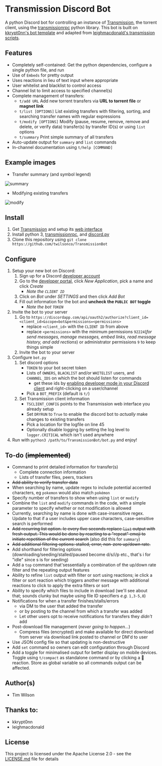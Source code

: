 # Transmission Discord Bot
A python Discord bot for controlling an instance of [Transmission](https://transmissionbt.com), the torrent client, using the [transmissionrpc](https://pythonhosted.org/transmissionrpc/) python library.
This bot is built on [kkrypt0nn's bot template](https://github.com/kkrypt0nn/Python-Discord-Bot-Template) and adapted from [leighmacdonald's transmission scripts](https://github.com/leighmacdonald/transmission_scripts).

## Features
* Completely self-contained: Get the python dependencies, configure a single python file, and run
* Use of `Embeds` for pretty output
* Uses reactions in lieu of text input where appropriate
* User whitelist and blacklist to control access
* Channel list to limit access to specified channel(s)
* Complete management of transfers:
	* `t/add URL` Add new torrent transfers via **URL to torrent file** or **magnet link**
	* `t/list [OPTIONS]` List existing transfers with filtering, sorting, and searching transfer names with regular expressions
	* `t/modify [OPTIONS]` Modify (pause, resume, remove, remove and delete, or verify data) transfer(s) by transfer ID(s) or using `list` options
	* `t/summary` Print simple summary of all transfers
* Auto-update output for `summary` and `list` commands
* In-channel documentation using `t/help [COMMAND]`

## Example images
* Transfer summary (and symbol legend)

![summary](https://github.com/twilsonco/TransmissionBot/blob/master/out-summary1.png)

* Modifying existing transfers

![modify](https://github.com/twilsonco/TransmissionBot/blob/master/out-modify.png)


## Install
1. Get [Transmission](https://transmissionbt.com) and setup its [web interface](https://helpdeskgeek.com/how-to/using-the-transmission-web-interface/)
2. Install python 3, [transmissionrpc](https://pypi.org/project/transmissionrpc/), and [discord.py](https://pypi.org/project/discord.py/)
3. Clone this repository using `git clone https://github.com/twilsonco/TransmissionBot`

## Configure
1. Setup your new bot on Discord:
	1. Sign up for a Discord [developer account](https://discord.com/developers/docs)
	2. Go to the [developer portal](https://discordapp.com/developers/applications), click *New Application*, pick a name and click *Create*
		* *Note the `CLIENT ID`*
	3. Click on *Bot* under *SETTINGS* and then click *Add Bot*
	4. Fill out information for the bot and **uncheck the `PUBLIC BOT` toggle**
		* *Note the bot `TOKEN`*
2. Invite the bot to your server
	1. Go to `https://discordapp.com/api/oauth2/authorize?client_id=<client_id>&scope=bot&permissions=<permissions>`
		* replace `<client_id>` with the `CLIENT ID` from above
		* replace `<permissions>` with the minimum permissions `92224`(*for send messages, manage messages, embed links, read message history, and add rections*) or administrator permissions `9` to keep things simple
	2. Invite the bot to your server
2. Configure `bot.py`
	1. Set discord options
		* `TOKEN` to your bot secret token
		* Lists of `OWNERS`, `BLACKLIST` and/or `WHITELIST` users, and `CHANNEL_IDS` on which the bot should listen for commands
			* get these ids by [enabling developer mode in your Discord client](https://support.discord.com/hc/en-us/articles/206346498-Where-can-I-find-my-User-Server-Message-ID-) and right-clicking on a user/channel
		* Pick a `BOT_PREFIX` (default is `t/`)
	2. Set Transmission client information
		* `TSCLIENT_CONFIG` points to the Transmission web interface you already setup
		* Set `DRYRUN` to `True` to enable the discord bot to *actually* make changes to existing transfers
		* Pick a location for the logfile on line 45
		* Optionally disable logging by setting the log level to `logger.CRITICAL` which isn't used anywhere
3. Run with `python3 /path/to/TransmissionBot/bot.py` and enjoy!

## To-do (~~implemented~~)
* Command to print detailed information for transfer(s)
	* Complete connection information
	* Lists of transfer files, peers, trackers
* ~~Add ability to verify transfer data~~
* When searching by name, update regex to include potential accented characters, eg `pokemon` would also match `pokémon`
* Specify number of transfers to show when using `list` or `modify`
* Combine the `list` and `modify` commands in the code, with a simple parameter to specify whether or not modification is allowed
* Currently, searching by name is done with case-insensitive regex. Update to that if a user includes upper case characters, case-sensitive search is performed
* ~~Add recurring list option. Ie every five seconds replace `list` output with fresh output. This would be done by reacting to a "repeat" emoji to initiate repetition of the current search~~ (also did this for `summary`)
* ~~Add additional filtering options: stalled, error, non-zero up/down rate.~~
* Add shorthand for filtering options (downloading/seeding/stalled/paused become d/s/i/p etc., that's i for "idle" since s is for seeding)
* Add a `top` command that'sessentially a combination of the up/down rate filter and the repeating output features 
* Ability to refine `list` output with filter or sort using reactions; ie click a filter or sort reaction which triggers another message with additional reactions to click to apply the extra filters or sort
* Ability to specify which files to include in download (we'll see about that; sounds clunky but maybe using file ID specifiers *e.g.* `1,3-5,8`)
* Notifications for when a transfer finishes/stalls/errors
	* via DM to the user that added the transfer
	* or by posting to the channel from which a transfer was added
	* Let other users opt to receive notifications for transfers they *didn't* add
* Post-download file management (*never going to happen...*)
	* Compress files (encrypted) and make available for direct download from server via download link posted to channel or DM'd to user
* Use JSON config file so that updating is non-destructive
* Add `set` command so owners can edit configuration through Discord
* Add a toggle for minimalised output for better display on mobile devices. Toggle using `t/compact` as standalone command or by clicking a 📱 reaction. Store as global variable so all commands output can be affected. 

## Author(s)

* Tim Wilson

## Thanks to:

* kkrypt0nn
* leighmacdonald

## License

This project is licensed under the Apache License 2.0 - see the [LICENSE.md](LICENSE.md) file for details
